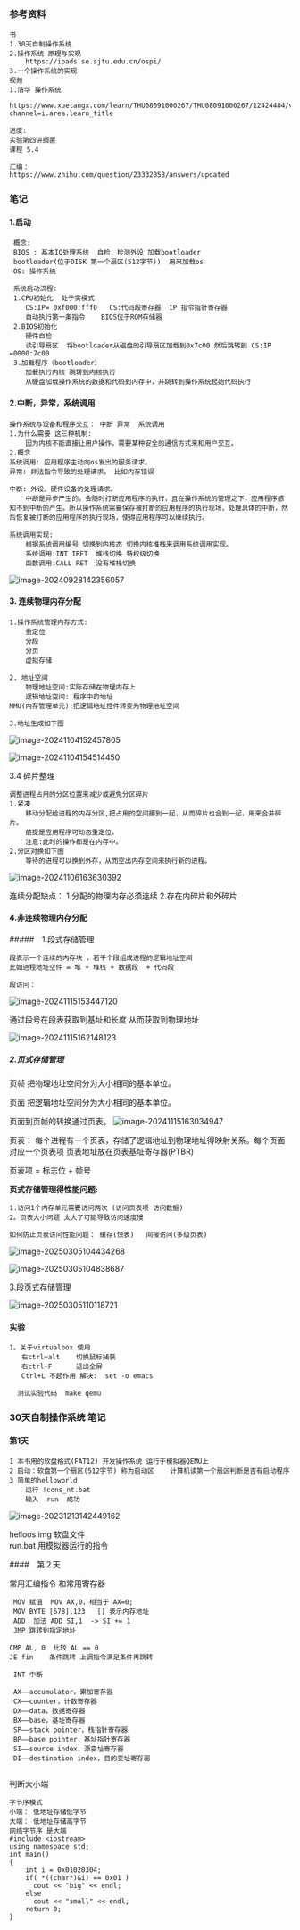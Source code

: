 ### 参考资料

```
书
1.30天自制操作系统
2.操作系统 原理与实现
	https://ipads.se.sjtu.edu.cn/ospi/
3.一个操作系统的实现
视频
1.清华 操作系统 
	https://www.xuetangx.com/learn/THU08091000267/THU08091000267/12424484/video/23272428?channel=i.area.learn_title
	
进度:
实验第四讲搁置 
课程 5.4

汇编：
https://www.zhihu.com/question/23332058/answers/updated
```

### 笔记

#### 1.启动

```
 概念:
 BIOS : 基本IO处理系统  自检，检测外设 加载bootloader
 bootloader(位于DISK 第一个扇区(512字节))  用来加载os
 OS: 操作系统   
 
 系统启动流程:
 1.CPU初始化  处于实模式
 	CS:IP= 0xf000:fff0   CS:代码段寄存器  IP 指令指针寄存器  
 	自动执行第一条指令    BIOS位于ROM存储器
 2.BIOS初始化  
 	硬件自检	
 	读引导扇区  将bootloader从磁盘的引导扇区加载到0x7c00 然后跳转到 CS:IP =0000:7c00 
 3.加载程序（bootloader） 
 	加载执行内核 跳转到内核执行
 	从硬盘加载操作系统的数据和代码到内存中，并跳转到操作系统起始代码执行
```

#### 2.中断，异常，系统调用

```
操作系统与设备和程序交互： 中断 异常  系统调用
1.为什么需要 这三种机制:
	因为内核不能直接让用户操作，需要某种安全的通信方式来和用户交互。
2.概念
系统调用: 应用程序主动向os发出的服务请求。
异常: 非法指令导致的处理请求。 比如内存错误

中断: 外设、硬件设备的处理请求。
	中断是异步产生的，会随时打断应用程序的执行，且在操作系统的管理之下，应用程序感知不到中断的产生。所以操作系统需要保存被打断的应用程序的执行现场，处理具体的中断，然后恢复被打断的应用程序的执行现场，使得应用程序可以继续执行。 
	
系统调用实现:
	根据系统调用编号 切换到内核态 切换内核堆栈来调用系统调用实现。
	系统调用:INT IRET  堆栈切换 特权级切换
	函数调用:CALL RET  没有堆栈切换
```

![image-20240928142356057](操作系统.assets/image-20240928142356057.png)

#### 3. 连续物理内存分配

```
1.操作系统管理内存方式:
    重定位
    分段
    分页
    虚拟存储

2. 地址空间
    物理地址空间:实际存储在物理内存上
    逻辑地址空间: 程序中的地址
MMU(内存管理单元):把逻辑地址控件转变为物理地址空间

3.地址生成如下图
```

![image-20241104152457805](操作系统.assets/image-20241104152457805.png)

![image-20241104154514450](操作系统.assets/image-20241104154514450.png)

3.4 碎片整理

```
调整进程占用的分区位置来减少或避免分区碎片
1.紧凑
	移动分配给进程的内存分区,把占用的空间挪到一起，从而碎片也合到一起，用来合并碎片。
	前提是应用程序可动态重定位。
	注意:此时的操作都是在内存中。
2.分区对换如下图
	等待的进程可以换到外存，从而空出内存空间来执行新的进程。
```

![image-20241106163630392](操作系统.assets/image-20241106163630392.png)

连续分配缺点：
1.分配的物理内存必须连续
2.存在内碎片和外碎片

#### 4.非连续物理内存分配

#####　1.段式存储管理

```
段表示一个连续的内存块 ，若干个段组成进程的逻辑地址空间
比如进程地址空件 = 堆 + 堆栈 + 数据段  + 代码段 

段访问：
```

![image-20241115153447120](操作系统.assets/image-20241115153447120.png)

通过段号在段表获取到基址和长度 从而获取到物理地址   

![image-20241115162148123](操作系统.assets/image-20241115162148123.png)



##### 2.页式存储管理

页帧 把物理地址空间分为大小相同的基本单位。

页面 把逻辑地址空间分为大小相同的基本单位。

页面到页帧的转换通过页表。
![image-20241115163034947](操作系统.assets/image-20241115163034947.png)

页表：  每个进程有一个页表，存储了逻辑地址到物理地址得映射关系。每个页面对应一个页表项  页表地址放在页表基址寄存器(PTBR)

页表项 = 标志位 + 帧号

**页式存储管理得性能问题:**

```
1.访问1个内存单元需要访问两次 (访问页表项 访问数据)
2。页表大小问题 太大了可能导致访问速度慢

如何防止页表访问性能问题： 缓存(快表)   间接访问(多级页表)
```

 ![image-20250305104434268](操作系统.assets/image-20250305104434268.png)

![image-20250305104838687](操作系统.assets/image-20250305104838687.png)



3.段页式存储管理

![image-20250305110118721](操作系统.assets/image-20250305110118721.png)








#### 实验

```
1。关于virtualbox 使用
   右ctrl+alt  	切换鼠标捕获
   右ctrl+F 		退出全屏
   Ctrl+L 不起作用 解决:  set -o emacs
   
  测试实验代码  make qemu
```












### 30天自制操作系统 笔记

#### 第1天

```
1 本书用的软盘格式(FAT12) 开发操作系统 运行于模拟器QEMU上
2 启动：软盘第一个扇区(512字节) 称为启动区    计算机读第一个扇区判断是否有启动程序
3 简单的helloworld 
	运行 !cons_nt.bat
	输入	run  成功
```

![image-20231213142449162](操作系统.assets/image-20231213142449162.png)

helloos.img 软盘文件  
run.bat 用模拟器运行的指令



####　第２天

常用汇编指令 和常用寄存器

```
 MOV 赋值  MOV AX,0，相当于 AX=0;
 MOV BYTE [678],123   [] 表示内存地址
 ADD  加法 ADD SI,1  -> SI += 1
 JMP 跳转到指定地址
 
CMP AL, 0  比较 AL == 0
JE fin    条件跳转 上调指令满足条件再跳转

 INT 中断
 
 AX——accumulator，累加寄存器
 CX——counter，计数寄存器
 DX——data，数据寄存器
 BX——base，基址寄存器
 SP——stack pointer，栈指针寄存器
 BP——base pointer，基址指针寄存器
 SI——source index，源变址寄存器
 DI——destination index，目的变址寄存器
 
```





判断大小端

```
字节序模式 
小端： 低地址存储低字节
大端： 低地址存储高字节
网络字节序 是大端
#include <iostream>
using namespace std;
int main()
{
	int i = 0x01020304;
	if( *((char*)&i) == 0x01 )
	  cout << "big" << endl;
	else
	  cout << "small" << endl;
	return 0;
}
```
